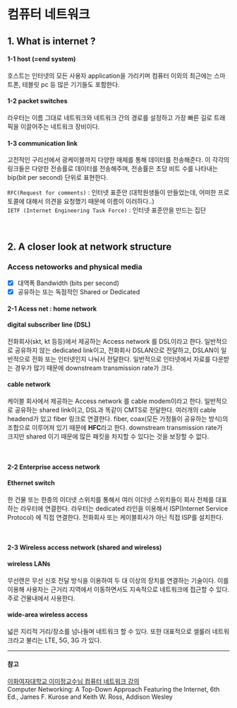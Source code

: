 # 컴퓨터 네트워크 

## 1. What is internet ?

#### 1-1 host (=end system) 

호스트는 인터넷의 모든 사용자 application을 가리키며 컴퓨터 이외의 최근에는 스마트폰, 테블릿 pc 등 많은 기기들도 포함한다.

#### 1-2 packet switches

라우터는 이름 그대로 네트워크와 네트워크 간의 경로를 설정하고 가장 빠른 길로 트래픽을 이끌어주는 네트워크 장비이다. 

#### 1-3 communication link

고전적인 구리선에서 광케이블까지 다양한 매체를 통해 데이터를 전송해준다. 이 각각의 링크들은 다양한 전송률로 데이터를 전송해주며, 전송률은 초당 비트 수를 나타내는 bip(bit per second) 단위로 표현한다.

`RFC(Request for comments)` : 인터넷 표준안 (대학원생들이 만들었는데, 어떠한 프로토콜에 대해서 의견을 요청했기 때문에 이름이 이러하다..) <br>
`IETF (Internet Engineering Task Force)` :  인터넷 표준안을 만드는 집단

<br>

## 2. A closer look at network structure

### Access netoworks and physical media

- [x] 대역폭 Bandwidth (bits per second)
- [x] 공유하는 또는 독점적인 Shared or Dedicated

#### 2-1 Acess net : home network

#### digital subscriber line (DSL)

전화회사(skt, kt 등등)에서 제공하는 Access network 를 DSL이라고 한다. 일반적으로 공유하지 않는 dedicated link이고, 전화회사 DSLAN으로 전달하고, DSLAN이 일반적으로 전화 또는 인터넷인지 나눠서 전달한다. 일반적으로 인터넷에서 자료를 다운받는 경우가 많기 때문에 downstream transmission rate가 크다. 

#### cable network 

케이블 회사에서 제공하는 Access network 를 cable modem이라고 한다. 일반적으로 공유하는 shared link이고, DSL과 똑같이 CMTS로 전달한다. 여러개의 cable headend가 있고 fiber 링크로 연결한다. fiber, coax(모든 가정들이 공유하는 방식)의 조합으로 이루어져 있기 때문에 **HFC**라고 한다. downstream transmission rate가 크지만 shared 이기 때문에 많은 패킷을 차지할 수 있다는 것을 보장할 수 없다.

<br>

#### 2-2 Enterprise access network

#### Ethernet switch  

한 건물 또는 한층의 이더넷 스위치를 통해서 여러 이더넷 스위치들이 회사 전체를 대표하는 라우터에 연결한다. 라우터는 dedicated 라인을 이용해서 ISP(Internet Service Protocol) 에 직접 연결한다. 전화회사 또는 케이블회사가 아닌 직접 ISP를 설치한다.

<br>

#### 2-3  Wireless access network (shared and wireless)

#### wireless LANs

무선랜은 무선 신호 전달 방식을 이용하여 두 대 이상의 장치를 연결하는 기술이다. 이를 이용해 사용자는 근거리 지역에서 이동하면서도 지속적으로 네트워크에 접근할 수 있다. 주로 건물내에서 사용한다.

#### wide-area wireless access

넓은 지리적 거리/장소를 넘나들며 네트워크 할 수 있다. 또한 대표적으로 셀룰러 네트워크라고 불리는 LTE, 5G, 3G 가 있다.



<hr>

#### 참고

<a href="http://www.kocw.net/home/search/kemView.do?kemId=1046412">이화여자대학교 이미정교수님 컴퓨터 네트워크 강의</a> <br>
Computer Networking: A Top-Down Approach Featuring the Internet, 6th Ed., James F. Kurose and Keith W. Ross, Addison Wesley